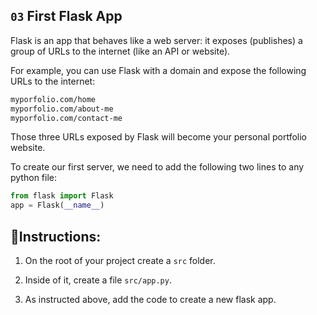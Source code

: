 ## `03` First Flask App

Flask is an app that behaves like a web server: it exposes (publishes) a group of URLs to the internet (like an API or website). 

For example, you can use Flask with a domain and expose the following URLs to the internet: 

```txt
myporfolio.com/home
myporfolio.com/about-me
myporfolio.com/contact-me
```

Those three URLs exposed by Flask will become your personal portfolio website.

To create our first server, we need to add the following two lines to any python file:

```python
from flask import Flask
app = Flask(__name__)
```

## 📝Instructions:

1. On the root of your project create a `src` folder.  

2. Inside of it, create a file `src/app.py`. 

3. As instructed above, add the code to create a new flask app.
